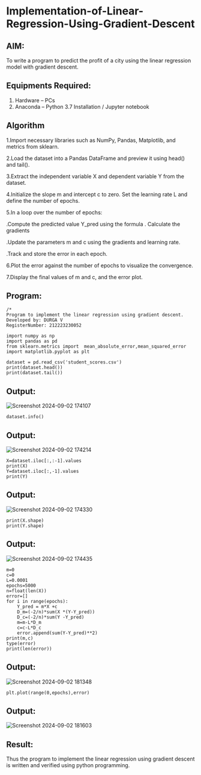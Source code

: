 # Implementation-of-Linear-Regression-Using-Gradient-Descent

## AIM:
To write a program to predict the profit of a city using the linear regression model with gradient descent.

## Equipments Required:
1. Hardware – PCs
2. Anaconda – Python 3.7 Installation / Jupyter notebook

## Algorithm

1.Import necessary libraries such as NumPy, Pandas, Matplotlib, and metrics from sklearn.

2.Load the dataset into a Pandas DataFrame and preview it using head() and tail().

3.Extract the independent variable X and dependent variable Y from the dataset.

4.Initialize the slope m and intercept c to zero. Set the learning rate L and define the number of epochs.

5.In a loop over the number of epochs:

  .Compute the predicted value Y_pred using the formula
  . Calculate the gradients
  
  .Update the parameters m and c using the gradients and learning rate.
  
  .Track and store the error in each epoch.
  
6.Plot the error against the number of epochs to visualize the convergence.
                                                                     
7.Display the final values of m and c, and the error plot.
## Program:
```
/*
Program to implement the linear regression using gradient descent.
Developed by: DURGA V
RegisterNumber: 212223230052

import numpy as np
import pandas as pd
from sklearn.metrics import  mean_absolute_error,mean_squared_error
import matplotlib.pyplot as plt

dataset = pd.read_csv('student_scores.csv')
print(dataset.head())
print(dataset.tail())
```
## Output:
![Screenshot 2024-09-02 174107](https://github.com/user-attachments/assets/3fe283e3-95b8-4879-a751-6d82e076d3d6)
```
dataset.info()
```
## Output:
![Screenshot 2024-09-02 174214](https://github.com/user-attachments/assets/85a987bb-76da-4798-8135-9a6729c887b1)
```
X=dataset.iloc[:,:-1].values
print(X)
Y=dataset.iloc[:,-1].values
print(Y)
```
## Output:
![Screenshot 2024-09-02 174330](https://github.com/user-attachments/assets/b3b55989-dd23-442f-87d5-dbc67ab7b838)

```
print(X.shape)
print(Y.shape)
```
## Output:
![Screenshot 2024-09-02 174435](https://github.com/user-attachments/assets/7cdd8851-171b-44c8-832a-9677d7e6e08d)
```
m=0
c=0
L=0.0001
epochs=5000
n=float(len(X))
error=[]
for i in range(epochs):
    Y_pred = m*X +c
    D_m=(-2/n)*sum(X *(Y-Y_pred))
    D_c=(-2/n)*sum(Y -Y_pred)
    m=m-L*D_m
    c=c-L*D_c
    error.append(sum(Y-Y_pred)**2)
print(m,c)
type(error)
print(len(error))
```
## Output:
 ![Screenshot 2024-09-02 181348](https://github.com/user-attachments/assets/0ecab5e4-4448-4ecb-9ff4-bec40a8c7459)
 ```
plt.plot(range(0,epochs),error)
```
## Output:
![Screenshot 2024-09-02 181603](https://github.com/user-attachments/assets/74602921-fd42-40b9-ab1b-4834628d0a3d)


## Result:
Thus the program to implement the linear regression using gradient descent is written and verified using python programming.
